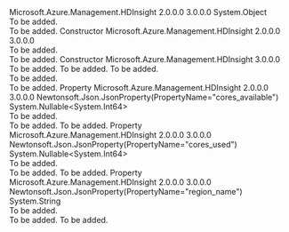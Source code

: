 <Type Name="RegionalQuotaCapability" FullName="Microsoft.Azure.Management.HDInsight.Models.RegionalQuotaCapability">
  <TypeSignature Language="C#" Value="public class RegionalQuotaCapability" />
  <TypeSignature Language="ILAsm" Value=".class public auto ansi beforefieldinit RegionalQuotaCapability extends System.Object" />
  <TypeSignature Language="DocId" Value="T:Microsoft.Azure.Management.HDInsight.Models.RegionalQuotaCapability" />
  <TypeSignature Language="VB.NET" Value="Public Class RegionalQuotaCapability" />
  <TypeSignature Language="F#" Value="type RegionalQuotaCapability = class" />
  <AssemblyInfo>
    <AssemblyName>Microsoft.Azure.Management.HDInsight</AssemblyName>
    <AssemblyVersion>2.0.0.0</AssemblyVersion>
    <AssemblyVersion>3.0.0.0</AssemblyVersion>
  </AssemblyInfo>
  <Base>
    <BaseTypeName>System.Object</BaseTypeName>
  </Base>
  <Interfaces />
  <Docs>
    <summary>To be added.</summary>
    <remarks>To be added.</remarks>
  </Docs>
  <Members>
    <Member MemberName=".ctor">
      <MemberSignature Language="C#" Value="public RegionalQuotaCapability ();" />
      <MemberSignature Language="ILAsm" Value=".method public hidebysig specialname rtspecialname instance void .ctor() cil managed" />
      <MemberSignature Language="DocId" Value="M:Microsoft.Azure.Management.HDInsight.Models.RegionalQuotaCapability.#ctor" />
      <MemberSignature Language="VB.NET" Value="Public Sub New ()" />
      <MemberType>Constructor</MemberType>
      <AssemblyInfo>
        <AssemblyName>Microsoft.Azure.Management.HDInsight</AssemblyName>
        <AssemblyVersion>2.0.0.0</AssemblyVersion>
        <AssemblyVersion>3.0.0.0</AssemblyVersion>
      </AssemblyInfo>
      <Parameters />
      <Docs>
        <summary>To be added.</summary>
        <remarks>To be added.</remarks>
      </Docs>
    </Member>
    <Member MemberName=".ctor">
      <MemberSignature Language="C#" Value="public RegionalQuotaCapability (string regionName = null, Nullable&lt;long&gt; coresUsed = null, Nullable&lt;long&gt; coresAvailable = null);" />
      <MemberSignature Language="ILAsm" Value=".method public hidebysig specialname rtspecialname instance void .ctor(string regionName, valuetype System.Nullable`1&lt;int64&gt; coresUsed, valuetype System.Nullable`1&lt;int64&gt; coresAvailable) cil managed" />
      <MemberSignature Language="DocId" Value="M:Microsoft.Azure.Management.HDInsight.Models.RegionalQuotaCapability.#ctor(System.String,System.Nullable{System.Int64},System.Nullable{System.Int64})" />
      <MemberSignature Language="VB.NET" Value="Public Sub New (Optional regionName As String = null, Optional coresUsed As Nullable(Of Long) = null, Optional coresAvailable As Nullable(Of Long) = null)" />
      <MemberSignature Language="F#" Value="new Microsoft.Azure.Management.HDInsight.Models.RegionalQuotaCapability : string * Nullable&lt;int64&gt; * Nullable&lt;int64&gt; -&gt; Microsoft.Azure.Management.HDInsight.Models.RegionalQuotaCapability" Usage="new Microsoft.Azure.Management.HDInsight.Models.RegionalQuotaCapability (regionName, coresUsed, coresAvailable)" />
      <MemberType>Constructor</MemberType>
      <AssemblyInfo>
        <AssemblyName>Microsoft.Azure.Management.HDInsight</AssemblyName>
        <AssemblyVersion>3.0.0.0</AssemblyVersion>
      </AssemblyInfo>
      <Parameters>
        <Parameter Name="regionName" Type="System.String" />
        <Parameter Name="coresUsed" Type="System.Nullable&lt;System.Int64&gt;" />
        <Parameter Name="coresAvailable" Type="System.Nullable&lt;System.Int64&gt;" />
      </Parameters>
      <Docs>
        <param name="regionName">To be added.</param>
        <param name="coresUsed">To be added.</param>
        <param name="coresAvailable">To be added.</param>
        <summary>To be added.</summary>
        <remarks>To be added.</remarks>
      </Docs>
    </Member>
    <Member MemberName="CoresAvailable">
      <MemberSignature Language="C#" Value="public Nullable&lt;long&gt; CoresAvailable { get; set; }" />
      <MemberSignature Language="ILAsm" Value=".property instance valuetype System.Nullable`1&lt;int64&gt; CoresAvailable" />
      <MemberSignature Language="DocId" Value="P:Microsoft.Azure.Management.HDInsight.Models.RegionalQuotaCapability.CoresAvailable" />
      <MemberSignature Language="VB.NET" Value="Public Property CoresAvailable As Nullable(Of Long)" />
      <MemberSignature Language="F#" Value="member this.CoresAvailable : Nullable&lt;int64&gt; with get, set" Usage="Microsoft.Azure.Management.HDInsight.Models.RegionalQuotaCapability.CoresAvailable" />
      <MemberType>Property</MemberType>
      <AssemblyInfo>
        <AssemblyName>Microsoft.Azure.Management.HDInsight</AssemblyName>
        <AssemblyVersion>2.0.0.0</AssemblyVersion>
        <AssemblyVersion>3.0.0.0</AssemblyVersion>
      </AssemblyInfo>
      <Attributes>
        <Attribute>
          <AttributeName>Newtonsoft.Json.JsonProperty(PropertyName="cores_available")</AttributeName>
        </Attribute>
      </Attributes>
      <ReturnValue>
        <ReturnType>System.Nullable&lt;System.Int64&gt;</ReturnType>
      </ReturnValue>
      <Docs>
        <summary>To be added.</summary>
        <value>To be added.</value>
        <remarks>To be added.</remarks>
      </Docs>
    </Member>
    <Member MemberName="CoresUsed">
      <MemberSignature Language="C#" Value="public Nullable&lt;long&gt; CoresUsed { get; set; }" />
      <MemberSignature Language="ILAsm" Value=".property instance valuetype System.Nullable`1&lt;int64&gt; CoresUsed" />
      <MemberSignature Language="DocId" Value="P:Microsoft.Azure.Management.HDInsight.Models.RegionalQuotaCapability.CoresUsed" />
      <MemberSignature Language="VB.NET" Value="Public Property CoresUsed As Nullable(Of Long)" />
      <MemberSignature Language="F#" Value="member this.CoresUsed : Nullable&lt;int64&gt; with get, set" Usage="Microsoft.Azure.Management.HDInsight.Models.RegionalQuotaCapability.CoresUsed" />
      <MemberType>Property</MemberType>
      <AssemblyInfo>
        <AssemblyName>Microsoft.Azure.Management.HDInsight</AssemblyName>
        <AssemblyVersion>2.0.0.0</AssemblyVersion>
        <AssemblyVersion>3.0.0.0</AssemblyVersion>
      </AssemblyInfo>
      <Attributes>
        <Attribute>
          <AttributeName>Newtonsoft.Json.JsonProperty(PropertyName="cores_used")</AttributeName>
        </Attribute>
      </Attributes>
      <ReturnValue>
        <ReturnType>System.Nullable&lt;System.Int64&gt;</ReturnType>
      </ReturnValue>
      <Docs>
        <summary>To be added.</summary>
        <value>To be added.</value>
        <remarks>To be added.</remarks>
      </Docs>
    </Member>
    <Member MemberName="RegionName">
      <MemberSignature Language="C#" Value="public string RegionName { get; set; }" />
      <MemberSignature Language="ILAsm" Value=".property instance string RegionName" />
      <MemberSignature Language="DocId" Value="P:Microsoft.Azure.Management.HDInsight.Models.RegionalQuotaCapability.RegionName" />
      <MemberSignature Language="VB.NET" Value="Public Property RegionName As String" />
      <MemberSignature Language="F#" Value="member this.RegionName : string with get, set" Usage="Microsoft.Azure.Management.HDInsight.Models.RegionalQuotaCapability.RegionName" />
      <MemberType>Property</MemberType>
      <AssemblyInfo>
        <AssemblyName>Microsoft.Azure.Management.HDInsight</AssemblyName>
        <AssemblyVersion>2.0.0.0</AssemblyVersion>
        <AssemblyVersion>3.0.0.0</AssemblyVersion>
      </AssemblyInfo>
      <Attributes>
        <Attribute>
          <AttributeName>Newtonsoft.Json.JsonProperty(PropertyName="region_name")</AttributeName>
        </Attribute>
      </Attributes>
      <ReturnValue>
        <ReturnType>System.String</ReturnType>
      </ReturnValue>
      <Docs>
        <summary>To be added.</summary>
        <value>To be added.</value>
        <remarks>To be added.</remarks>
      </Docs>
    </Member>
  </Members>
</Type>
